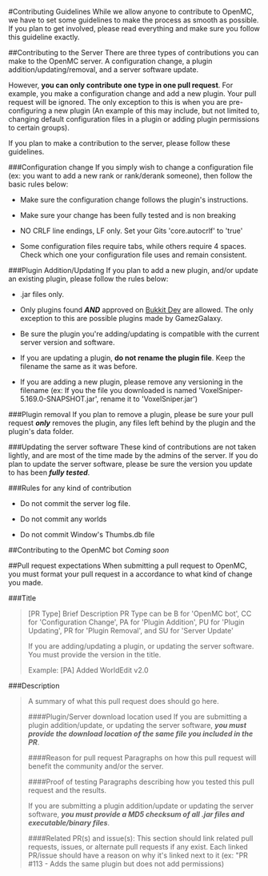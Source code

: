#Contributing Guidelines
While we allow anyone to contribute to OpenMC, we have to set some guidelines to make the process as smooth as possible. If you plan to get involved, please read everything and make sure you follow this guideline exactly.

##Contributing to the Server
There are three types of contributions you can make to the OpenMC server. A configuration change, a plugin addition/updating/removal, and
a server software update.

However, **you can only contribute one type in one pull request**. For example, you make a configuration change and add a new plugin. Your pull
request will be ignored. The only exception to this is when you are pre-configuring a new plugin (An example of this may include, but not limited to, changing default configuration files in a plugin or adding plugin permissions to certain groups).

If you plan to make a contribution to the server, please follow these guidelines.

###Configuration change
If you simply wish to change a configuration file (ex: you want to add a new rank or rank/derank someone), then
follow the basic rules below:

* Make sure the configuration change follows the plugin's instructions.

* Make sure your change has been fully tested and is non breaking

* NO CRLF line endings, LF only. Set your Gits 'core.autocrlf' to 'true'

* Some configuration files require tabs, while others require 4 spaces. Check which one your configuration
file uses and remain consistent.


###Plugin Addition/Updating
If you plan to add a new plugin, and/or update an existing plugin, please follow the rules below:

* .jar files only.

* Only plugins found ***AND*** approved on [Bukkit Dev](http://dev.bukkit.org/) are allowed. The only exception to this
are possible plugins made by GamezGalaxy.

* Be sure the plugin you're adding/updating is compatible with the current server version and software.

* If you are updating a plugin, **do not rename the plugin file**. Keep the filename the same as it was before.

* If you are adding a new plugin, please remove any versioning in the filename (ex: If you the file you downloaded is
named 'VoxelSniper-5.169.0-SNAPSHOT.jar', rename it to 'VoxelSniper.jar')

###Plugin removal
If you plan to remove a plugin, please be sure your pull request ***only*** removes the plugin, any files left behind by
the plugin and the plugin's data folder.

###Updating the server software
These kind of contributions are not taken lightly, and are most of the time made by the admins of the server. If you do
plan to update the server software, please be sure the version you update to has been ***fully tested***.

###Rules for any kind of contribution

* Do not commit the server log file.

* Do not commit any worlds

* Do not commit Window's Thumbs.db file

##Contributing to the OpenMC bot
_Coming soon_

##Pull request expectations
When submitting a pull request to OpenMC, you must format your pull request in a accordance to what kind of change you made.

###Title
> [PR Type] Brief Description
> PR Type can be B for 'OpenMC bot', CC for 'Configuration Change', PA for 'Plugin Addition', PU for 'Plugin Updating', PR for 'Plugin Removal', and SU for 'Server Update'
> 
> If you are adding/updating a plugin, or updating the server software. You must provide the version in the title.
>
> Example:
> [PA] Added WorldEdit v2.0

###Description
> A summary of what this pull request does should go here.
>
> ####Plugin/Server download location used
> If you are submitting a plugin addition/update, or updating the server software, ***you must provide the download location of the same file you included in the PR***.
>
> ####Reason for pull request
> Paragraphs on how this pull request will benefit the community and/or the server.
>
> ####Proof of testing
> Paragraphs describing how you tested this pull request and the results.
>
> If you are submitting a plugin addition/update or updating the server software, ***you must provide a MD5 checksum of all .jar files and executable/binary files***.
>
> ####Related PR(s) and issue(s):
> This section should link related pull requests, issues, or alternate pull requests if any exist. Each linked PR/issue should have a reason on why it's linked next to it (ex: "PR #113 - Adds the same plugin but does not add permissions)
